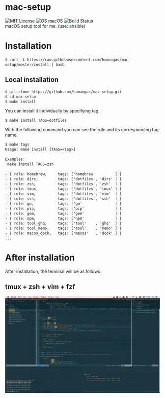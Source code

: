 # mac-setup 
[![MIT License](http://img.shields.io/badge/license-MIT-blue.svg?style=flat)](LICENSE)
[![OS macOS](https://img.shields.io/badge/OS-macOS-blue.svg)](OS)
[![Build Status](https://travis-ci.org/humangas/mac-setup.svg?branch=master)](https://travis-ci.org/humangas/mac-setup)  
macOS setup tool for me. (use: ansible)


# Installation
```
$ curl -L https://raw.githubusercontent.com/humangas/mac-setup/master/install | bash
```

## Local installation
```
$ git clone https://github.com/humangas/mac-setup.git 
$ cd mac-setup 
$ make install
```

You can install it individually by specifying tag.
```
$ make install TAGS=dotfiles
```

With the following command you can see the role and its corresponding tag name.
```
$ make tags
Usage: make install [TAGS=<tag>]

Examples:
 make install TAGS=zsh

- { role: homebrew,     tags: ['homebrew'         ] }
- { role: dirs,         tags: ['dotfiles', 'dirs' ] }
- { role: zsh,          tags: ['dotfiles', 'zsh'  ] }
- { role: tmux,         tags: ['dotfiles', 'tmux' ] }
- { role: vim,          tags: ['dotfiles', 'vim'  ] }
- { role: ssh,          tags: ['dotfiles', 'ssh'  ] }
- { role: go,           tags: ['go'               ] }
- { role: pip,          tags: ['pip'              ] }
- { role: gem,          tags: ['gem'              ] }
- { role: npm,          tags: ['npm'              ] }
- { role: tool_ghq,     tags: ['tool'    , 'ghq'  ] }
- { role: tool_memo,    tags: ['tool'    , 'memo' ] }
- { role: macos_dock,   tags: ['macos'   , 'dock' ] }
...
```


# After installation 
After installation, the terminal will be as follows.

## tmux + zsh + vim + fzf
![my_terminal_tmux+zsh](terminal_image.png)
